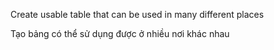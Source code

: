 Create usable table that can be used in many different places

Tạo bảng có thể sử dụng được ở nhiều nơi khác nhau
